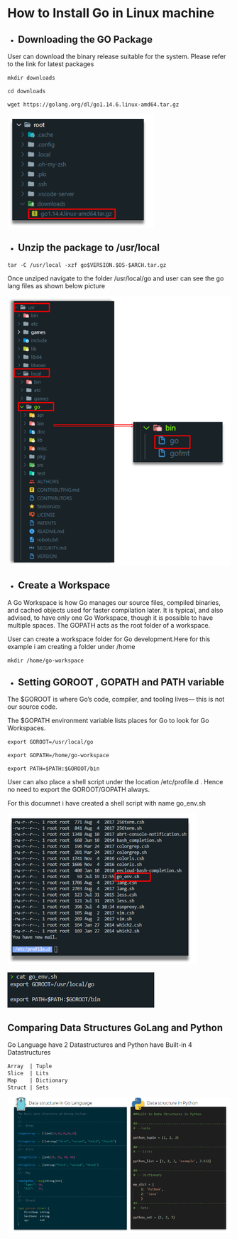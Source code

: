
# How to Install Go in Linux machine

- ## Downloading the GO Package

User can download the binary release suitable for the system. Please refer to the link for latest packages

```
mkdir downloads
```
```
cd downloads
```

```
wget https://golang.org/dl/go1.14.6.linux-amd64.tar.gz
```
![image](/images/DownloadGoLang.PNG)


- ## Unzip the package to /usr/local
```
tar -C /usr/local -xzf go$VERSION.$OS-$ARCH.tar.gz
```
Once unziped navigate to the folder /usr/local/go and user can see the go lang files as shown below picture

![image](/images/GoLangInstallPath.PNG)

- ## Create a Workspace

A Go Workspace is how Go manages our source files, compiled binaries, and cached objects used for faster compilation later. It is typical, and also advised, to have only one Go Workspace, though it is possible to have multiple spaces. The GOPATH acts as the root folder of a workspace.

User can create a workspace folder for Go development.Here for this example i am creating a folder under /home

```
mkdir /home/go-workspace
```

- ## Setting GOROOT , GOPATH and PATH variable

The $GOROOT is where Go’s code, compiler, and tooling lives— this is not our source code.

The $GOPATH environment variable lists places for Go to look for Go Workspaces.

```
export GOROOT=/usr/local/go
```
```
export GOPATH=/home/go-workspace
```
```
export PATH=$PATH:$GOROOT/bin
```
User can also place a shell script under the location /etc/profile.d . Hence no need to export the GOROOT/GOPATH always.

For this documnet i have created a shell script with name go_env.sh

![image](/images/profiledPNG.PNG)

![image](/images/goenv.PNG)

## Comparing Data Structures GoLang and Python

Go Language have 2 Datastructures and Python have Built-in 4 Datastructures
```
Array  | Tuple 
Slice  | Lits
Map    | Dictionary
Struct | Sets
```
![image](/images/GoLang/GoLang_Figure1_DataStructures_Comparision.PNG)